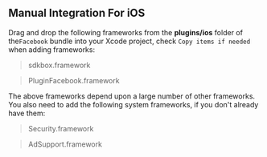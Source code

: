 ## Manual Integration For iOS
Drag and drop the following frameworks from the __plugins/ios__ folder of
the`Facebook` bundle into your Xcode project, check `Copy items if needed` when adding frameworks:

> sdkbox.framework

> PluginFacebook.framework

The above frameworks depend upon a large number of other frameworks. You also need to add the following system frameworks, if you don't already have them:

> Security.framework

> AdSupport.framework
